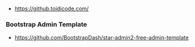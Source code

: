 
### 
- https://github.toidicode.com/

### Bootstrap Admin Template
- https://github.com/BootstrapDash/star-admin2-free-admin-template